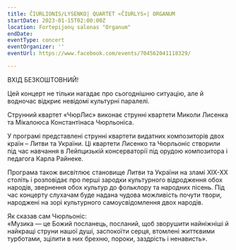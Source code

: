 ```yaml
---
title: ČIURLIONIS/LYSENKO| QUARTET «ČIURLYS»| ORGANUM
startDate: 2023-01-15T02:00:00Z
location: ‏‎Fortepijonų salonas "Organum"‎‏
endDate: 
eventType: concert
eventOrganizer: ''
eventUrl: https://www.facebook.com/events/704562041118329/

---
```

ВХІД БЕЗКОШТОВНИЙ!

Цей концерт не тільки нагадає про сьогоднішню ситуацію, але й водночас відкриє невідомі культурні паралелі.

Струнний квартет «ЧюрЛис» виконає струнні квартети Миколи Лисенка та Мікалоюса Константінаса Чюрльоніса.

У програмі представлені струнні квартети видатних композиторів двох країн – Литви та України. Ці квартети Лисенко та Чюрльоніс створили під час навчання в Лейпцизькій консерваторії під орудою композитора і педагога Карла Райнеке.

Програма також висвітлює становище Литви та України на зламі ХІХ-ХХ століть і розповідає про перші зародки культурного відродження обох народів, звернення обох культур до фольклору та народних пісень. Під час концерту слухачам буде надана чудова можливість почути твори, народжені на зорі культурного самоусвідомлення двох народів.

Як сказав сам Чюрльоніс:  
«Музика — це Божий посланець, посланий, щоб зворушити найніжніші й найкращі струни нашої душі, заспокоїти серця, втомлені життєвими турботами, зцілити в них брехню, пороки, заздрість і ненависть».